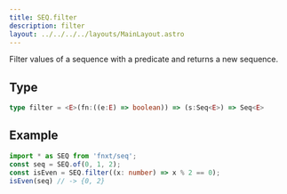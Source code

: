 ```yaml
---
title: SEQ.filter
description: filter
layout: ../../../../layouts/MainLayout.astro
---
```

Filter values of a sequence with a predicate and returns a new sequence.

## Type
```ts
type filter = <E>(fn:((e:E) => boolean)) => (s:Seq<E>) => Seq<E>
```

## Example
```ts
import * as SEQ from 'fnxt/seq';
const seq = SEQ.of(0, 1, 2);
const isEven = SEQ.filter((x: number) => x % 2 == 0);
isEven(seq) // -> {0, 2}
```
